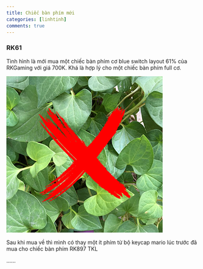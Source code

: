 ```yaml
---
title: Chiếc bàn phím mới
categories: [linhtinh]
comments: true
---
```


### RK61

Tình hình là mới mua một chiếc bàn phím cơ blue switch layout 61% của RKGaming với giá 700K. Khá là hợp lý cho một chiếc bàn phím full cơ.

<img  src="/assets/img/diep-ca-mtf.jpg">

Sau khi mua về thì mình có thay một ít phím từ bộ keycap mario lúc trước đã mua cho chiếc bàn phím RK897 TKL

......
